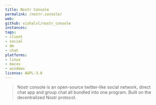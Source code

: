 ```yaml
---
title: Nostr Console
permalink: /nostr.console/
web:
github: vishalxl/nostr_console
instances:
tags:
- client
- social
- dm
- chat
platforms:
- linux
- macos
- windows
license: AGPL-3.0
---
```


> Nostr console is an open-source twitter-like social network, direct chat app and group chat all bundled into one program. Built on the decentralized Nostr protocol.